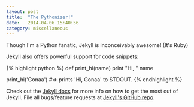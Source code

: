 ```yaml
---
layout: post
title:  "The Pythonizer!"
date:   2014-04-06 15:40:56
category: miscellaneous
---
```


Though I'm a Python fanatic, Jekyll is inconceivably awesome! (It's Ruby)

Jekyll also offers powerful support for code snippets:

{% highlight python %}
def print_hi(name)
    print "Hi, " name

print_hi('Gonaa')
#=> prints 'Hi, Gonaa' to STDOUT.
{% endhighlight %}

Check out the [Jekyll docs][jekyll] for more info on how to get the most out of Jekyll. File all bugs/feature requests at [Jekyll's GitHub repo][jekyll-gh].

[jekyll-gh]: https://github.com/mojombo/jekyll
[jekyll]:    http://jekyllrb.com
